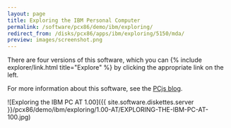 ```yaml
---
layout: page
title: Exploring the IBM Personal Computer
permalink: /software/pcx86/demo/ibm/exploring/
redirect_from: /disks/pcx86/apps/ibm/exploring/5150/mda/
preview: images/screenshot.png
---
```


There are four versions of this software, which you can {% include explorer/link.html title="Explore" %} by clicking the appropriate link on the left.

For more information about this software, see the [PCjs blog](/blog/2018/04/01/).

![Exploring the IBM PC AT 1.00]({{ site.software.diskettes.server }}/pcx86/demo/ibm/exploring/1.00-AT/EXPLORING-THE-IBM-PC-AT-100.jpg)
